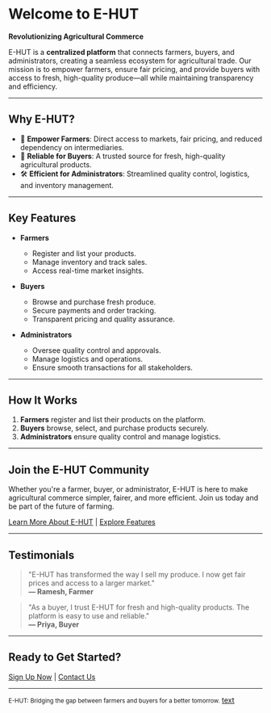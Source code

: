 # Welcome to E-HUT

**Revolutionizing Agricultural Commerce**

E-HUT is a **centralized platform** that connects farmers, buyers, and administrators, creating a seamless ecosystem for agricultural trade. Our mission is to empower farmers, ensure fair pricing, and provide buyers with access to fresh, high-quality produce—all while maintaining transparency and efficiency.

---

## Why E-HUT?

- 🌱 **Empower Farmers**: Direct access to markets, fair pricing, and reduced dependency on intermediaries.
- 🛒 **Reliable for Buyers**: A trusted source for fresh, high-quality agricultural products.
- 🛠️ **Efficient for Administrators**: Streamlined quality control, logistics, and inventory management.

---

## Key Features

<div class="grid cards" markdown>

- **Farmers**
  - Register and list your products.
  - Manage inventory and track sales.
  - Access real-time market insights.

- **Buyers**
  - Browse and purchase fresh produce.
  - Secure payments and order tracking.
  - Transparent pricing and quality assurance.

- **Administrators**
  - Oversee quality control and approvals.
  - Manage logistics and operations.
  - Ensure smooth transactions for all stakeholders.

</div>

---

## How It Works

1. **Farmers** register and list their products on the platform.
2. **Buyers** browse, select, and purchase products securely.
3. **Administrators** ensure quality control and manage logistics.

---

## Join the E-HUT Community

Whether you're a farmer, buyer, or administrator, E-HUT is here to make agricultural commerce simpler, fairer, and more efficient. Join us today and be part of the future of farming.

[Learn More About E-HUT](#about) | [Explore Features](#features)

---

## Testimonials

> "E-HUT has transformed the way I sell my produce. I now get fair prices and access to a larger market."  
> **— Ramesh, Farmer**

> "As a buyer, I trust E-HUT for fresh and high-quality products. The platform is easy to use and reliable."  
> **— Priya, Buyer**

---

## Ready to Get Started?

[Sign Up Now](#) | [Contact Us](#contact)

---

<small>E-HUT: Bridging the gap between farmers and buyers for a better tomorrow.</small>
[text](blog.md)